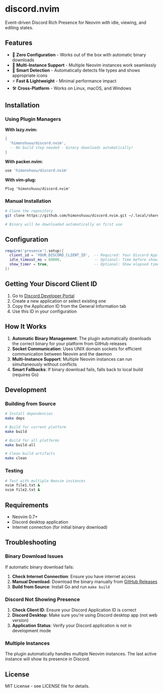 # discord.nvim

Event-driven Discord Rich Presence for Neovim with idle, viewing, and editing states.

## Features

- 🚀 **Zero Configuration** - Works out of the box with automatic binary downloads
- 🔄 **Multi-Instance Support** - Multiple Neovim instances work seamlessly
- 🎯 **Smart Detection** - Automatically detects file types and shows appropriate icons
- ⚡ **Fast & Lightweight** - Minimal performance impact
- 🛠️ **Cross-Platform** - Works on Linux, macOS, and Windows

## Installation

### Using Plugin Managers

**With lazy.nvim:**
```lua
{
  'himonshuuu/discord.nvim',
  -- No build step needed - binary downloads automatically!
}
```

**With packer.nvim:**
```lua
use 'himonshuuu/discord.nvim'
```

**With vim-plug:**
```vim
Plug 'himonshuuu/discord.nvim'
```

### Manual Installation

```bash
# Clone the repository
git clone https://github.com/himonshuuu/discord.nvim.git ~/.local/share/nvim/site/pack/packer/start/discord.nvim

# Binary will be downloaded automatically on first use
```

## Configuration

```lua
require('presence').setup({
  client_id = 'YOUR_DISCORD_CLIENT_ID',  -- Required: Your Discord Application ID
  idle_timeout_ms = 60000,               -- Optional: Time before showing idle (default: 60000)
  show_timer = true,                     -- Optional: Show elapsed time (default: true)
})
```

## Getting Your Discord Client ID

1. Go to [Discord Developer Portal](https://discord.com/developers/applications)
2. Create a new application or select existing one
3. Copy the Application ID from the General Information tab
4. Use this ID in your configuration

## How It Works

1. **Automatic Binary Management**: The plugin automatically downloads the correct binary for your platform from GitHub releases
2. **Socket Communication**: Uses UNIX domain sockets for efficient communication between Neovim and the daemon
3. **Multi-Instance Support**: Multiple Neovim instances can run simultaneously without conflicts
4. **Smart Fallbacks**: If binary download fails, falls back to local build (requires Go)

## Development

### Building from Source

```bash
# Install dependencies
make deps

# Build for current platform
make build

# Build for all platforms
make build-all

# Clean build artifacts
make clean
```

### Testing

```bash
# Test with multiple Neovim instances
nvim file1.txt &
nvim file2.txt &
```

## Requirements

- Neovim 0.7+
- Discord desktop application
- Internet connection (for initial binary download)

## Troubleshooting

### Binary Download Issues

If automatic binary download fails:

1. **Check Internet Connection**: Ensure you have internet access
2. **Manual Download**: Download the binary manually from [GitHub Releases](https://github.com/himonshuuu/discord.nvim/releases)
3. **Build from Source**: Install Go and run `make build`

### Discord Not Showing Presence

1. **Check Client ID**: Ensure your Discord Application ID is correct
2. **Discord Desktop**: Make sure you're using Discord desktop app (not web version)
3. **Application Status**: Verify your Discord application is not in development mode

### Multiple Instances

The plugin automatically handles multiple Neovim instances. The last active instance will show its presence in Discord.

## License

MIT License - see LICENSE file for details.